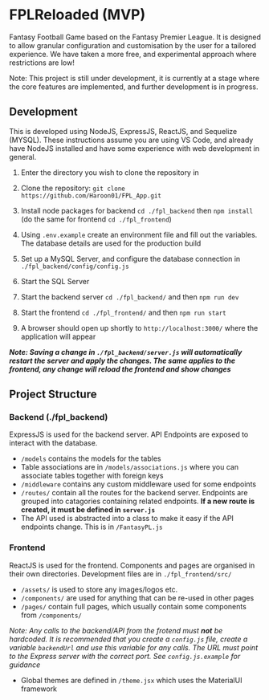 # FPLReloaded (MVP)
Fantasy Football Game based on the Fantasy Premier League. It is designed to allow granular configuration and customisation by the user for a tailored experience. We have taken a more free, and experimental approach where restrictions are low! 

Note: This project is still under development, it is currently at a stage where the core features are implemented, and further development is in progress.

## Development
This is developed using NodeJS, ExpressJS, ReactJS, and Sequelize (MYSQL).
These instructions assume you are using VS Code, and already have NodeJS installed and have some experience with web development in general.

1. Enter the directory you wish to clone the repository in

2. Clone the repository: ```git clone https://github.com/Haroon01/FPL_App.git```

3. Install node packages for backend ```cd ./fpl_backend``` then ```npm install``` (do the same for frontend ```cd ./fpl_frontend```)

4. Using ```.env.example``` create an environment file and fill out the variables. The database details are used for the production build

5. Set up a MySQL Server, and configure the database connection in ```./fpl_backend/config/config.js```

6. Start the SQL Server

7. Start the backend server ```cd ./fpl_backend/``` and then ```npm run dev```

8. Start the frontend ```cd ./fpl_frontend/``` and then ```npm run start```

9. A browser should open up shortly to ```http://localhost:3000/``` where the application will appear

***Note: Saving a change in ```./fpl_backend/server.js``` will automatically restart the server and apply the changes. The same applies to the frontend, any change will reload the frontend and show changes***

## Project Structure

### Backend (./fpl_backend)

ExpressJS is used for the backend server. API Endpoints are exposed to interact with the database.

* ```/models``` contains the models for the tables
* Table associations are in ```/models/associations.js``` where you can associate tables together with foreign keys
* ```/middleware``` contains any custom middleware used for some endpoints
* ```/routes/``` contain all the routes for the backend server. Endpoints are grouped into catagories containing related endpoints. **If a new route is created, it must be defined in ```server.js```**
* The API used is abstracted into a class to make it easy if the API endpoints change. This is in ```/FantasyPL.js```

### Frontend

ReactJS is used for the frontend. Components and pages are organised in their own directories. Development files are in ```./fpl_frontend/src/```

* ```/assets/``` is used to store any images/logos etc.
* ```/components/``` are used for anything that can be re-used in other pages
* ```/pages/``` contain full pages, which usually contain some components from ```/components/```

*Note: Any calls to the backend/API from the frotend must ***not*** be hardcoded. It is recommended that you create a ```config.js``` file, create a variable ```backendUrl``` and use this variable for any calls. The URL must point to the Express server with the correct port. See ```config.js.example``` for guidance*

* Global themes are defined in ```/theme.jsx``` which uses the MaterialUI framework

